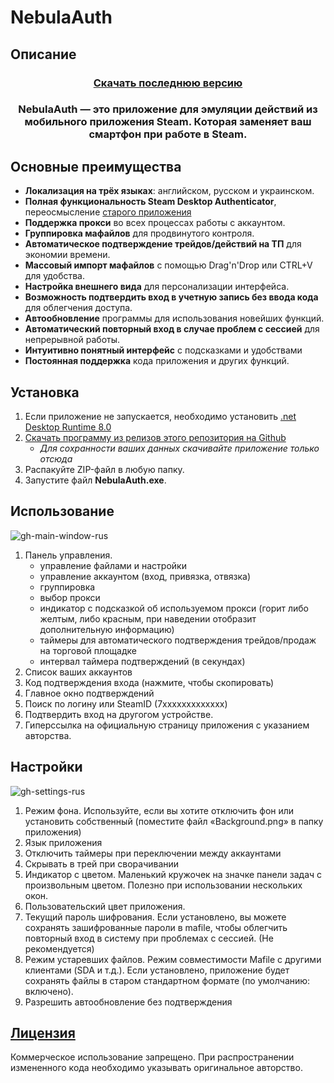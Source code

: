 # NebulaAuth

## Описание

<h3 align="center" style="margin-bottom:0">
  <a href="https://github.com/achiez/NebulaAuth-Steam-Desktop-Authenticator-by-Achies/releases/latest">Скачать последнюю версию</a>
</h3>

<h3 align="center">NebulaAuth — это приложение для эмуляции действий из мобильного приложения Steam. Которая заменяет ваш смартфон при работе в Steam.</h3>



## Основные преимущества

- **Локализация на трёх языках**: английском, русском и украинском.
- **Полная функциональность Steam Desktop Authenticator**, переосмысление [старого приложения](https://github.com/Jessecar96/SteamDesktopAuthenticator)
- **Поддержка прокси** во всех процессах работы с аккаунтом.
- **Группировка мафайлов** для продвинутого контроля.
- **Автоматическое подтверждение трейдов/действий на ТП** для экономии времени.
- **Массовый импорт мафайлов** с помощью Drag'n'Drop или CTRL+V для удобства.
- **Настройка внешнего вида** для персонализации интерфейса.
- **Возможность подтвердить вход в учетную запись без ввода кода** для облегчения доступа.
- **Автообновление** программы для использования новейших функций.
- **Автоматический повторный вход в случае проблем с сессией** для непрерывной работы.
- **Интуитивно понятный интерфейс** с подсказками и удобствами
- **Постоянная поддержка** кода приложения и других функций.

## Установка

1. Если приложение не запускается, необходимо установить [.net Desktop Runtime 8.0](https://dotnet.microsoft.com/en-us/download/dotnet/thank-you/runtime-desktop-8.0.1-windows-x64-installer)
2. [Скачать программу из релизов этого репозитория на Github](https://github.com/achiez/NebulaAuth-Steam-Desktop-Authenticator-by-Achies/releases/latest)
      * *Для сохранности ваших данных скачивайте приложение только отсюда*
4. Распакуйте ZIP-файл в любую папку.
5. Запустите файл **NebulaAuth.exe**.

## Использование
   
![gh-main-window-rus](https://github.com/achiez/NebulaAuth-Steam-Desktop-Authenticator-by-Achies/assets/106531132/6a84f414-0e24-40a4-8adb-f1923fbe8719)


1. Панель управления.
    - управление файлами и настройки
    - управление аккаунтом (вход, привязка, отвязка)
    - группировка
    - выбор прокси
    - индикатор с подсказкой об используемом прокси (горит либо желтым, либо красным, при наведении отобразит дополнительную информацию)
    - таймеры для автоматического подтверждения трейдов/продаж на торговой площадке
    - интервал таймера подтверждений (в секундах)
2. Список ваших аккаунтов
3. Код подтверждения входа (нажмите, чтобы скопировать)
4. Главное окно подтверждений
5. Поиск по логину или SteamID (7xxxxxxxxxxxxx)
6. Подтвердить вход на другогом устройстве.
7. Гиперссылка на официальную страницу приложения с указанием авторства.

## Настройки
![gh-settings-rus](https://github.com/achiez/NebulaAuth-Steam-Desktop-Authenticator-by-Achies/assets/106531132/33246ed1-1e3d-4310-88c5-085e5c50bc6b)


1. Режим фона. Используйте, если вы хотите отключить фон или установить собственный (поместите файл «Background.png» в папку приложения)
2. Язык приложения
3. Отключить таймеры при переключении между аккаунтами
4. Скрывать в трей при сворачивании
5. Индикатор с цветом. Маленький кружочек на значке панели задач с произвольным цветом. Полезно при использовании нескольких окон.
6. Пользовательский цвет приложения.
7. Текущий пароль шифрования. Если установлено, вы можете сохранять зашифрованные пароли в mafile, чтобы облегчить повторный вход в систему при проблемах с сессией. (Не рекомендуется)
8. Режим устаревших файлов. Режим совместимости Mafile с другими клиентами (SDA и т.д.). Если установлено, приложение будет сохранять файлы в старом стандартном формате (по умолчанию: включено).
9. Разрешить автообновление без подтверждения
   
  

## [Лицензия](/LICENSE.md)

Коммерческое использование запрещено. При распространении измененного кода необходимо указывать оригинальное авторство.
